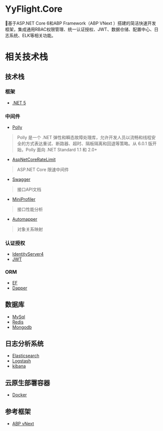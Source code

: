 # YyFlight.Core
🚀基于ASP.NET Core 6和ABP Framework（ABP VNext ）搭建的简洁快速开发框架，集成通用RBAC权限管理、统一认证授权、JWT、数据仓储、配置中心、日志系统、ELK等相关功能。

# 相关技术栈
## 技术栈
### 框架
* [.NET 5](https://dotnet.microsoft.com/download/dotnet/5.0)

### 中间件
* [Polly](https://github.com/App-vNext/Polly)
> Polly 是一个 .NET 弹性和瞬态故障处理库，允许开发人员以流畅和线程安全的方式表达重试、断路器、超时、隔板隔离和回退等策略。从 6.0.1 版开始，Polly 面向 .NET Standard 1.1 和 2.0+
* [AspNetCoreRateLimit](https://github.com/stefanprodan/AspNetCoreRateLimit)
> ASP.NET Core 限速中间件
* [Swagger]()
> 接口API文档
* [MiniProfiler]()
> 接口性能分析
* [Automapper]()
> 对象关系映射


### 认证授权
* [IdentityServer4]()
* [JWT]()

### ORM
* [EF]()
* [Dapper]()

## 数据库
* [MySql](https://www.mysqlzh.com/)
* [Redis](http://www.redis.cn/)
* [Mongodb](https://docs.mongoing.com/)

## 日志分析系统
* [Elasticsearch](https://www.elastic.co/cn/elasticsearch/https://www.elastic.co/cn/elasticsearch/)
* [Logstash](https://www.elastic.co/cn/logstash/)
* [kibana](https://www.elastic.co/cn/kibana/)

## 云原生部署容器
* [Docker](https://www.docker.com/)

## 参考框架
* [ABP vNext](https://blog.abp.io/abp/Abp-vNext-Announcement)

